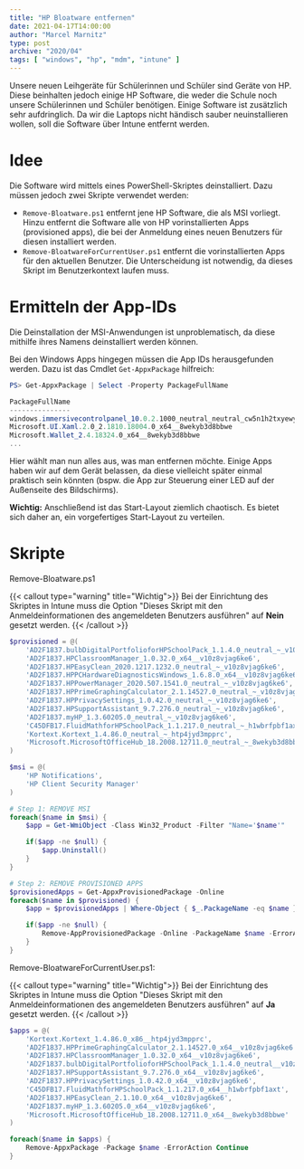 ```yaml
---
title: "HP Bloatware entfernen"
date: 2021-04-17T14:00:00
author: "Marcel Marnitz"
type: post
archive: "2020/04"
tags: [ "windows", "hp", "mdm", "intune" ]
---
```


Unsere neuen Leihgeräte für Schülerinnen und Schüler sind Geräte von HP. Diese beinhalten jedoch
einige HP Software, die weder die Schule noch unsere Schülerinnen und Schüler benötigen. Einige
Software ist zusätzlich sehr aufdringlich. Da wir die Laptops nicht händisch sauber neuinstallieren wollen, soll die Software über Intune entfernt werden.

<!--more-->

# Idee

Die Software wird mittels eines PowerShell-Skriptes deinstalliert. Dazu müssen jedoch zwei Skripte verwendet werden:

* `Remove-Bloatware.ps1` entfernt jene HP Software, die als MSI vorliegt. Hinzu entfernt die Software alle von HP vorinstallierten Apps (provisioned apps), die bei der Anmeldung eines neuen Benutzers für diesen installiert werden.
* `Remove-BloatwareForCurrentUser.ps1` entfernt die vorinstallierten Apps für den aktuellen Benutzer. Die Unterscheidung ist notwendig, da dieses Skript im Benutzerkontext laufen muss.

# Ermitteln der App-IDs

Die Deinstallation der MSI-Anwendungen ist unproblematisch, da diese mithilfe ihres Namens deinstalliert werden können.

Bei den Windows Apps hingegen müssen die App IDs herausgefunden werden. Dazu ist das Cmdlet `Get-AppxPackage` hilfreich:

```powershell
PS> Get-AppxPackage | Select -Property PackageFullName

PackageFullName
---------------
windows.immersivecontrolpanel_10.0.2.1000_neutral_neutral_cw5n1h2txyewy
Microsoft.UI.Xaml.2.0_2.1810.18004.0_x64__8wekyb3d8bbwe
Microsoft.Wallet_2.4.18324.0_x64__8wekyb3d8bbwe
...
```

Hier wählt man nun alles aus, was man entfernen möchte. Einige Apps haben wir auf dem Gerät belassen, da diese vielleicht später einmal praktisch sein könnten (bspw. die App zur Steuerung einer LED auf der Außenseite des Bildschirms).

**Wichtig:** Anschließend ist das Start-Layout ziemlich chaotisch. Es bietet sich daher an, ein vorgefertiges Start-Layout zu verteilen.

# Skripte

Remove-Bloatware.ps1

{{< callout type="warning" title="Wichtig">}}
    Bei der Einrichtung des Skriptes in Intune muss die Option "Dieses Skript mit den Anmeldeinformationen des angemeldeten Benutzers ausführen" auf <strong>Nein</strong>  gesetzt werden.
{{< /callout >}}

```powershell
$provisioned = @(
    'AD2F1837.bulbDigitalPortfolioforHPSchoolPack_1.1.4.0_neutral_~_v10z8vjag6ke6',
    'AD2F1837.HPClassroomManager_1.0.32.0_x64__v10z8vjag6ke6',
    'AD2F1837.HPEasyClean_2020.1217.1232.0_neutral_~_v10z8vjag6ke6',
    'AD2F1837.HPPCHardwareDiagnosticsWindows_1.6.8.0_x64__v10z8vjag6ke6',
    'AD2F1837.HPPowerManager_2020.507.1541.0_neutral_~_v10z8vjag6ke6',
    'AD2F1837.HPPrimeGraphingCalculator_2.1.14527.0_neutral_~_v10z8vjag6ke6',
    'AD2F1837.HPPrivacySettings_1.0.42.0_neutral_~_v10z8vjag6ke6',
    'AD2F1837.HPSupportAssistant_9.7.276.0_neutral_~_v10z8vjag6ke6',
    'AD2F1837.myHP_1.3.60205.0_neutral_~_v10z8vjag6ke6',
    'C45DFB17.FluidMathforHPSchoolPack_1.1.217.0_neutral_~_h1wbrfpbf1axt',
    'Kortext.Kortext_1.4.86.0_neutral_~_htp4jyd3mpprc',
    'Microsoft.MicrosoftOfficeHub_18.2008.12711.0_neutral_~_8wekyb3d8bbwe'
)

$msi = @(
    'HP Notifications',
    'HP Client Security Manager'
)

# Step 1: REMOVE MSI
foreach($name in $msi) {
    $app = Get-WmiObject -Class Win32_Product -Filter "Name='$name'"

    if($app -ne $null) {
        $app.Uninstall()
    }
}

# Step 2: REMOVE PROVISIONED APPS
$provisionedApps = Get-AppxProvisionedPackage -Online
foreach($name in $provisioned) {
    $app = $provisionedApps | Where-Object { $_.PackageName -eq $name }

    if($app -ne $null) {
        Remove-AppProvisionedPackage -Online -PackageName $name -ErrorAction Continue
    }
}
```

Remove-BloatwareForCurrentUser.ps1:

{{< callout type="warning" title="Wichtig">}}
    Bei der Einrichtung des Skriptes in Intune muss die Option "Dieses Skript mit den Anmeldeinformationen des angemeldeten Benutzers ausführen" auf <strong>Ja</strong> gesetzt werden.
{{< /callout >}}

```powershell
$apps = @(
    'Kortext.Kortext_1.4.86.0_x86__htp4jyd3mpprc',
    'AD2F1837.HPPrimeGraphingCalculator_2.1.14527.0_x64__v10z8vjag6ke6',
    'AD2F1837.HPClassroomManager_1.0.32.0_x64__v10z8vjag6ke6',
    'AD2F1837.bulbDigitalPortfolioforHPSchoolPack_1.1.4.0_neutral__v10z8vjag6ke6',
    'AD2F1837.HPSupportAssistant_9.7.276.0_x64__v10z8vjag6ke6',
    'AD2F1837.HPPrivacySettings_1.0.42.0_x64__v10z8vjag6ke6',
    'C45DFB17.FluidMathforHPSchoolPack_1.1.217.0_x64__h1wbrfpbf1axt',
    'AD2F1837.HPEasyClean_2.1.10.0_x64__v10z8vjag6ke6',
    'AD2F1837.myHP_1.3.60205.0_x64__v10z8vjag6ke6',
    'Microsoft.MicrosoftOfficeHub_18.2008.12711.0_x64__8wekyb3d8bbwe'
)

foreach($name in $apps) {
    Remove-AppxPackage -Package $name -ErrorAction Continue
}
```
